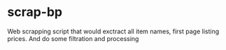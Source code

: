 # scrap-bp
Web scrapping script that would exctract all item names, first page listing prices. And do some filtration and processing
